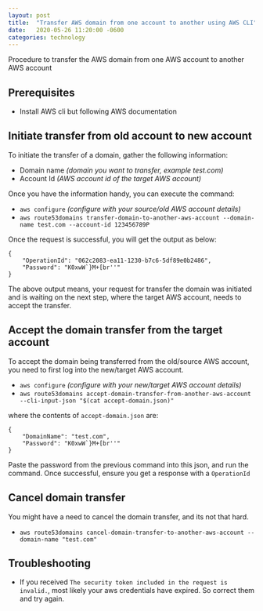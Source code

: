 ```yaml
---
layout: post
title:  "Transfer AWS domain from one account to another using AWS CLI"
date:   2020-05-26 11:20:00 -0600
categories: technology
---
```


Procedure to transfer the AWS domain from one AWS account to another AWS account

## Prerequisites
- Install AWS cli but following AWS documentation

## Initiate transfer from old account to new account

To initiate the transfer of a domain, gather the following information:
- Domain name _(domain you want to transfer, example test.com)_
- Account Id _(AWS account id of the target AWS account)_

Once you have the information handy, you can execute the command:
- `aws configure` _(configure with your source/old AWS account details)_
- `aws route53domains transfer-domain-to-another-aws-account --domain-name test.com --account-id 123456789P`

Once the request is successful, you will get the output as below:
```
{
    "OperationId": "062c2083-ea11-1230-b7c6-5df89e0b2486",
    "Password": "K0xwW`}M+[br''"
}
```

The above output means, your request for transfer the domain was initiated and is waiting on the next step, where the target AWS account, needs to accept the transfer.

## Accept the domain transfer from the target account

To accept the domain being transferred from the old/source AWS account, you need to first log into the new/target AWS account.
- `aws configure` _(configure with your new/target AWS account details)_
- `aws route53domains accept-domain-transfer-from-another-aws-account --cli-input-json "$(cat accept-domain.json)"`

where the contents of `accept-domain.json` are:
```
{
    "DomainName": "test.com",
    "Password": "K0xwW`}M+[br''"
}
```

Paste the password from the previous command into this json, and run the command. Once successful, ensure you get a response with a `OperationId`

## Cancel domain transfer

You might have a need to cancel the domain transfer, and its not that hard.

- `aws route53domains cancel-domain-transfer-to-another-aws-account --domain-name "test.com"`

## Troubleshooting
- If you received `The security token included in the request is invalid.`, most likely your aws credentials have expired. So correct them and try again.